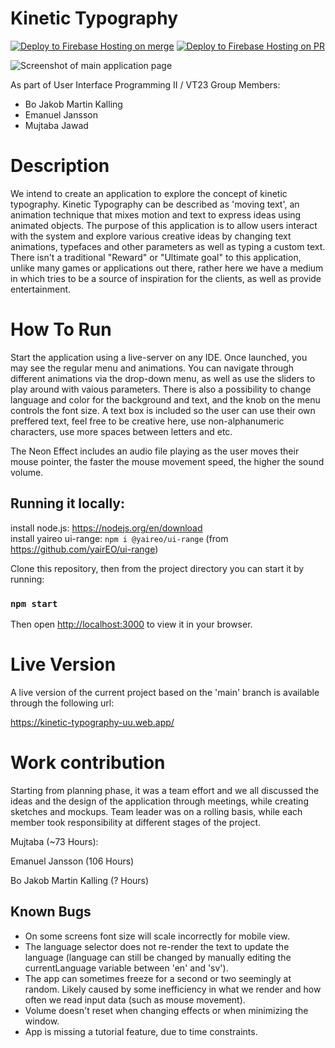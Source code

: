 # Kinetic Typography

[![Deploy to Firebase Hosting on merge](https://github.com/emja9213/Kinetic-Typography/actions/workflows/firebase-hosting-merge.yml/badge.svg)](https://github.com/emja9213/Kinetic-Typography/actions/workflows/firebase-hosting-merge.yml) [![Deploy to Firebase Hosting on PR](https://github.com/emja9213/Kinetic-Typography/actions/workflows/firebase-hosting-pull-request.yml/badge.svg)](https://github.com/emja9213/Kinetic-Typography/actions/workflows/firebase-hosting-pull-request.yml)

![Screenshot of main application page](https://ptpimg.me/9uda51.png)

As part of User Interface Programming II / VT23
Group Members:
* Bo Jakob Martin Kalling
* Emanuel Jansson
* Mujtaba Jawad

<!-- Description of the application -->
# Description
We intend to create an application to explore the concept of kinetic typography. Kinetic Typography can be described as 'moving text', an animation technique that mixes motion and text to express ideas using animated objects. The purpose of this application is to allow users interact with the system and explore various creative ideas by changing text animations, typefaces and other parameters as well as typing a custom text. There isn't a traditional "Reward" or "Ultimate goal" to this application, unlike many games or applications out there, rather here we have a medium in which tries to be a source of inspiration for the clients, as well as provide entertainment.

<!-- How to run -->
# How To Run
Start the application using a live-server on any IDE. Once launched, you may see the regular menu and animations.
You can navigate through different animations via the drop-down menu, as well as use the sliders to play around with vaious parameters.
There is also a possibility to change language and color for the background and text, and the knob on the menu controls the font size.
A text box is included so the user can use their own preffered text, feel free to be creative here, use non-alphanumeric characters, use more spaces between letters and etc.

The Neon Effect includes an audio file playing as the user moves their mouse pointer, the faster the mouse movement speed, the higher the sound volume.

<!-- Local Setup -->
## Running it locally:

install node.js: https://nodejs.org/en/download \
install yaireo ui-range: `npm i @yaireo/ui-range` 
(from https://github.com/yairEO/ui-range)

Clone this repository, then from the project directory you can start it by running:
### `npm start`
Then open [http://localhost:3000](http://localhost:3000) to view it in your browser.

<!-- Live Version URL -->
# Live Version
A live version of the current project based on the 'main' branch is available through the following url:

https://kinetic-typography-uu.web.app/

<!-- Work contribution -->
# Work contribution
Starting from planning phase, it was a team effort and we all discussed the ideas and the design of the application through meetings, while creating sketches and mockups.
Team leader was on a rolling basis, while each member took responsibility at different stages of the project.

Mujtaba (~73 Hours): 

Emanuel Jansson (106 Hours)

Bo Jakob Martin Kalling (? Hours)

<!-- Bugs and limitations-->
## Known Bugs
- On some screens font size will scale incorrectly for mobile view.
- The language selector does not re-render the text to update the language (language can still be changed by manually editing the currentLanguage variable between 'en' and 'sv').
- The app can sometimes freeze for a second or two seemingly at random. Likely caused by some inefficiency in what we render and how often we read input data (such as mouse movement).
- Volume doesn't reset when changing effects or when minimizing the window.
- App is missing a tutorial feature, due to time constraints.
